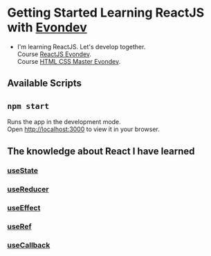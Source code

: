 # Getting Started Learning ReactJS with [Evondev](https://evon.dev/)
- I'm learning ReactJS. Let's develop together.\
Course [ReactJS Evondev](https://ktclick.com/invite/333702752127).\
Course [HTML CSS Master Evondev](https://ktclick.com/invite/391900256373).

## Available Scripts

## `npm start`

Runs the app in the development mode.\
Open [http://localhost:3000](http://localhost:3000) to view it in your browser.

## The knowledge about React I have learned
### [useState](https://react.dev/reference/react/useEffect)
### [useReducer](https://react.dev/reference/react/useReducer)
### [useEffect](https://react.dev/reference/react/useState)
### [useRef](https://react.dev/reference/react/useRef)
### [useCallback](https://react.dev/reference/react/useCallback)


